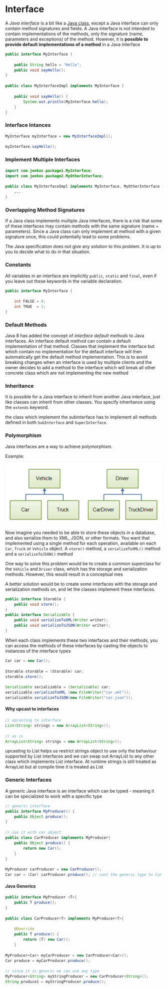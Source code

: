 # Interface

A _Java_ _interface_ is a bit like a [Java class](https://jenkov.com/tutorials/java/classes.html), except a Java interface can only contain method signatures and fields. A Java interface is not intended to contain implementations of the methods, only the signature (name, parameters and exceptions) of the method. However, it is **possible to provide default implementations of a method** in a Java interface



```java
public interface MyInterface {

    public String hello = "Hello";
    public void sayHello();
}

public class MyInterfaceImpl implements MyInterface {

    public void sayHello() {
        System.out.println(MyInterface.hello);
    }
}
```

### Interface Intances

```java
MyInterface myInterface = new MyInterfaceImpl();

myInterface.sayHello();
```

### Implement Multiple Interfaces



```java
import com.jenkov.package1.MyInterface;
import com.jenkov.package2.MyOtherInterface;

public class MyInterfaceImpl implements MyInterface, MyOtherInterface {
    ...
}
```

### Overlapping Method Signatures

If a Java class implements multiple Java interfaces, there is a risk that some of these interfaces may contain methods with the same signature (name + parameters). Since a Java class can only implement at method with a given signature once, this could potentially lead to some problems.

The Java specification does not give any solution to this problem. It is up to you to decide what to do in that situation.

### Constants

All variables in an interface are implicitly `public`, `static` and `final`, even if you leave out these keywords in the variable declaration.



```java
public interface MyInterface {

    int FALSE = 0;
    int TRUE  = 1;
}
```

### Default Methods

Java 8 has added the concept of _interface default methods_ to Java interfaces. An interface default method can contain a default implementation of that method. Classes that implement the interface but which contain no implementation for the default interface will then automatically get the default method implementation. This is to avoid breaking changes when an interface is used by multiple clients and the owner decides to add a method to the interface which will break all other concrete class which are not implementing the new method

### Inheritance

It is possible for a Java interface to inherit from another Java interface, just like classes can inherit from other classes. You specify inheritance using the `extends` keyword.

the class which implement the subinterface has to implement all methods defined in both `SubInterface` and `SuperInterface`.

### Polymorphism

Java interfaces are a way to achieve polymorphism.

Example:

![](../.gitbook/assets/image.png)

Now imagine you needed to be able to store these objects in a database, and also serialize them to XML, JSON, or other formats. You want that implemented using a single method for each operation, available on each `Car`, `Truck` or `Vehicle` object. A `store()` method, a `serializeToXML()` method and a `serializeToJSON()` method



One way to solve this problem would be to create a common superclass for the `Vehicle` and `Driver` class, which has the storage and serialization methods. However, this would result in a conceptual mes

A better solution would be to create some interfaces with the storage and serialization methods on, and let the classes implement these interfaces.



```java
public interface Storable {
    public void store();
}
public interface Serializable {
    public void serializeToXML(Writer writer);
    public void serializeToJSON(Writer writer);
}
```

When each class implements these two interfaces and their methods, you can access the methods of these interfaces by casting the objects to instances of the interface types

```java
Car car = new Car();

Storable storable = (Storable) car;
storable.store();

Serializable serializable = (Serializable) car;
serializable.serializeToXML (new FileWriter("car.xml"));
serializable.serializeToJSON(new FileWriter("car.json"));
```

#### Why upcast to interfaces

```java
// upcasting to interface
List<String> strings = new ArrayList<String>();

// as is
ArrayList<String> strings = new ArrayList<String>();

```

upcasting to List helps us restrict strings object to use only the behaviour supported by List interfaces and we can swap out ArrayList to any other class which implements List interface. At runtime strings is still treated as ArrayList but at compile time it is treated as List

### Generic Interfaces

A generic Java interface is an interface which can be typed - meaning it can be specialized to work with a specific type

```java
// generic interface
public interface MyProducer() {
    public Object produce();
}

// use it with car object
public class CarProducer implements MyProducer{
    public Object produce() {
        return new Car();
    }
}

MyProducer carProducer = new CarProducer();
Car car = (Car) carProducer.produce(); // cast the generic type to Car
```

#### Java Generics



```java
public interface MyProducer <T>{    
    public T produce();    
}

public class CarProducer<T> implements MyProducer<T>{

    @Override
    public T produce() {
        return (T) new Car();
    }

MyProducer<Car> myCarProducer = new CarProducer<Car>();
Car produce = myCarProducer.produce();

// since it is generic we can use any type
MyProducer<String> myStringProducer = new CarProducer<String>();
String produce1 = myStringProducer.produce();
```
